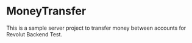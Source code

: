 # MoneyTransfer
This is a sample server project to transfer money between accounts for Revolut Backend Test.
